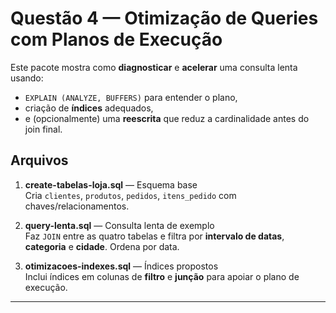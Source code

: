 # Questão 4 — Otimização de Queries com Planos de Execução

Este pacote mostra como **diagnosticar** e **acelerar** uma consulta lenta usando:
- `EXPLAIN (ANALYZE, BUFFERS)` para entender o plano,
- criação de **índices** adequados,
- e (opcionalmente) uma **reescrita** que reduz a cardinalidade antes do join final.

## Arquivos

1. **create-tabelas-loja.sql** — Esquema base  
   Cria `clientes`, `produtos`, `pedidos`, `itens_pedido` com chaves/relacionamentos.

2. **query-lenta.sql** — Consulta lenta de exemplo  
   Faz `JOIN` entre as quatro tabelas e filtra por **intervalo de datas**, **categoria** e **cidade**. Ordena por data. 

3. **otimizacoes-indexes.sql** — Índices propostos  
   Inclui índices em colunas de **filtro** e **junção** para apoiar o plano de execução.

---
